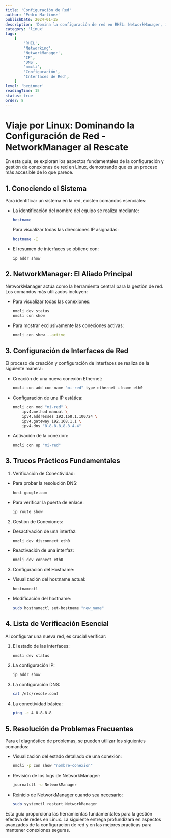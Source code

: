 ```yaml
---
title: 'Configuración de Red'
author: 'Pedro Martinez'
publishDate: 2024-01-15
description: 'Domina la configuración de red en RHEL: NetworkManager, interfaces de red, DNS, direccionamiento IP y resolución de problemas de conectividad'
category: 'linux'
tags:
    [
        'RHEL',
        'Networking',
        'NetworkManager',
        'IP',
        'DNS',
        'nmcli',
        'Configuración',
        'Interfaces de Red',
    ]
level: 'beginner'
readingTime: 15
status: true
order: 8
---
```


# Viaje por Linux: Dominando la Configuración de Red - NetworkManager al Rescate

En esta guía, se exploran los aspectos fundamentales de la configuración y gestión de conexiones de red en Linux, demostrando que es un proceso más accesible de lo que parece.

## 1. Conociendo el Sistema

Para identificar un sistema en la red, existen comandos esenciales:

-   La identificación del nombre del equipo se realiza mediante:

    ```bash
    hostname
    ```

    Para visualizar todas las direcciones IP asignadas:

    ```bash
    hostname -I
    ```

-   El resumen de interfaces se obtiene con:
    ```bash
    ip addr show
    ```

## 2. NetworkManager: El Aliado Principal

NetworkManager actúa como la herramienta central para la gestión de red. Los comandos más utilizados incluyen:

-   Para visualizar todas las conexiones:
    ```bash
    nmcli dev status
    nmcli con show
    ```
-   Para mostrar exclusivamente las conexiones activas:
    ```bash
    nmcli con show --active
    ```

## 3. Configuración de Interfaces de Red

El proceso de creación y configuración de interfaces se realiza de la siguiente manera:

-   Creación de una nueva conexión Ethernet:
    ```bash
    nmcli con add con-name "mi-red" type ethernet ifname eth0
    ```
-   Configuración de una IP estática:
    ```bash
    nmcli con mod "mi-red" \
        ipv4.method manual \
        ipv4.addresses 192.168.1.100/24 \
        ipv4.gateway 192.168.1.1 \
        ipv4.dns "8.8.8.8,8.8.4.4"
    ```
-   Activación de la conexión:
    ```bash
    nmcli con up "mi-red"
    ```

## 3. Trucos Prácticos Fundamentales

1. Verificación de Conectividad:

-   Para probar la resolución DNS:
    ```bash
    host google.com
    ```
-   Para verificar la puerta de enlace:
    ```bash
    ip route show
    ```

2. Gestión de Conexiones:

-   Desactivación de una interfaz:
    ```bash
    nmcli dev disconnect eth0
    ```
-   Reactivación de una interfaz:
    ```bash
    nmcli dev connect eth0
    ```

3. Configuración del Hostname:

-   Visualización del hostname actual:
    ```bash
    hostnamectl
    ```
-   Modificación del hostname:
    ```bash
    sudo hostnamectl set-hostname "new_name"
    ```

## 4. Lista de Verificación Esencial

Al configurar una nueva red, es crucial verificar:

1. El estado de las interfaces:
    ```bash
    nmcli dev status
    ```
2. La configuración IP:
    ```bash
    ip addr show
    ```
3. La configuración DNS:
    ```bash
    cat /etc/resolv.conf
    ```
4. La conectividad básica:
    ```bash
    ping -c 4 8.8.8.8
    ```

## 5. Resolución de Problemas Frecuentes

Para el diagnóstico de problemas, se pueden utilizar los siguientes comandos:

-   Visualización del estado detallado de una conexión:
    ```bash
    nmcli -p con show "nombre-conexion"
    ```
-   Revisión de los logs de NetworkManager:
    ```bash
    journalctl -u NetworkManager
    ```
-   Reinicio de NetworkManager cuando sea necesario:
    ```bash
    sudo systemctl restart NetworkManager
    ```

Esta guía proporciona las herramientas fundamentales para la gestión efectiva de redes en Linux. La siguiente entrega profundizará en aspectos avanzados de la configuración de red y en las mejores prácticas para mantener conexiones seguras.
